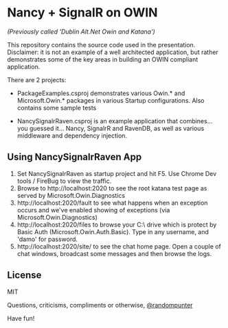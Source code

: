 Nancy + SignalR on OWIN
=========
_(Previously called 'Dublin Alt.Net Owin and Katana')_

This repository contains the source code used in the presentation. Disclaimer: it is not an example of a well architected application, but rather demonstrates some of the key areas in building an OWIN compliant application.

There are 2 projects:

  - PackageExamples.csproj demonstrates various Owin.* and Microsoft.Owin.* packages in various Startup configurations. Also contains some sample tests

  - NancySignalrRaven.csproj is an example application that combines... you guessed it... Nancy, SignalrR and RavenDB, as well as various middleware and dependency injection.

Using NancySignalrRaven App
-

 1. Set NancySignalrRaven as startup project and hit F5. Use Chrome Dev tools / FireBug to view the traffic.
 2. Browse to http://localhost:2020 to see the root katana test page as served by Microsoft.Owin.Diagnostics
 3. http://localhost:2020/fault to see what happens when an exception occurs and we've enabled showing of exceptions (via Microsoft.Owin.Diagnostics)
 4. http://localhost:2020/files to browse your C:\ drive which is protect by Basic Auth (Microsoft.Owin.Auth.Basic). Type in any username, and 'damo' for password.
 5. http://localhost:2020/site/ to see the chat home page. Open a couple of chat windows, broadcast some messages and then browse the logs.

License
-

MIT

Questions, criticisms, compliments or otherwise, [@randompunter]

Have fun!

  [katana.vsix]: http://katanaproject.codeplex.com/releases/view/102220
  [@randompunter]: http://twitter.com/randompunter
  

